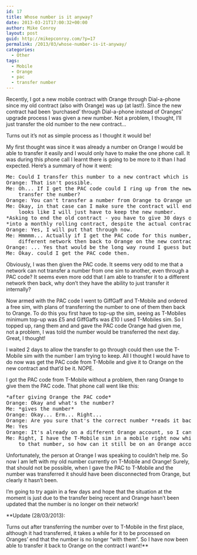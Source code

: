 ```yaml
---
id: 17
title: Whose number is it anyway?
date: 2013-03-21T17:00:32+00:00
author: Mike Conroy
layout: post
guid: http://mikepconroy.com/?p=17
permalink: /2013/03/whose-number-is-it-anyway/
categories:
  - Other
tags:
  - Mobile
  - Orange
  - pac
  - transfer number
---
```

Recently, I got a new mobile contract with Orange through Dial-a-phone since my old contract (also with Orange) was up (at last!). Since the new contract had been &#8216;purchased&#8217; through Dial-a-phone instead of Oranges&#8217; upgrade process I was given a new number. Not a problem, I thought, I&#8217;ll just transfer the old number to the new contract&#8230;

Turns out it&#8217;s not as simple process as I thought it would be!

My first thought was since it was already a number on Orange I would be able to transfer it easily and I would only have to make the one phone call. It was during this phone call I learnt there is going to be more to it than I had expected. Here&#8217;s a summary of how it went:

<pre>Me: Could I transfer this number to a new contract which is with Orange.
Orange: That isn't possible.
Me: Oh... If I get the PAC code could I ring up from the new sim and use it to
    transfer the number?
Orange: You can't transfer a number from Orange to Orange unfortunately.
Me: Okay, in that case can I make sure the contract will end in 30 days
    looks like I will just have to keep the new number.
*Asking to end the old contract - you have to give 30 days otherwise it will turn
*into a monthly rolling contract, despite the actual contract length being up *
Orange: Yes, I will put that through now.
Me: Hmmmm... Actually if I get the PAC code for this number, then transfer it to a
    different network then back to Orange on the new contract would that work?
Orange: ... Yes that would be the long way round I guess but should work.
Me: Okay. could I get the PAC code then.</pre>

Obviously, I was then given the PAC code. It seems very odd to me that a network can not transfer a number from one sim to another, even through a PAC code? It seems even more odd that I am able to transfer it to a different network then back, why don&#8217;t they have the ability to just transfer it internally?

Now armed with the PAC code I went to GiffGaff and T-Mobile and ordered a free sim, with plans of transferring the number to one of them then back to Orange. To do this you first have to top-up the sim, seeing as T-Mobiles minimum top-up was £5 and GiffGaffs was £10 I used T-Mobiles sim. So I topped up, rang them and and gave the PAC code Orange had given me, not a problem, I was told the number would be transferred the next day. Great, I thought!

I waited 2 days to allow the transfer to go through could then use the T-Mobile sim with the number I am trying to keep. All I thought I would have to do now was get the PAC code from T-Mobile and give it to Orange on the new contract and that&#8217;d be it. NOPE.

I got the PAC code from T-Mobile without a problem, then rang Orange to give them the PAC code. That phone call went like this:

<pre>*after giving Orange the PAC code*
Orange: Okay and what's the number?
Me: *gives the number*
Orange: Okay... Erm... Right...
Orange: Are you sure that's the correct number *reads it back*
Me: Yes
Orange: It's already on a different Orange account, so I can't transfer it.
Me: Right, I have the T-Mobile sim in a mobile right now which is accepting calls
    to that number, so how can it still be on an Orange account?</pre>

Unfortunately, the person at Orange I was speaking to couldn&#8217;t help me. So now I am left with my old number currently on T-Mobile and Orange! Surely, that should not be possible, when I gave the PAC to T-Mobile and the number was transferred it should have been disconnected from Orange, but clearly it hasn&#8217;t been.

I&#8217;m going to try again in a few days and hope that the situation at the moment is just due to the transfer being recent and Orange hasn&#8217;t been updated that the number is no longer on their network!

**Update (28/03/2013):
  
Turns out after transferring the number over to T-Mobile in the first place, although it had transferred, it takes a while for it to be processed on Oranges&#8217; end that the number is no longer &#8220;with them&#8221;. So I have now been able to transfer it back to Orange on the contract I want!**
